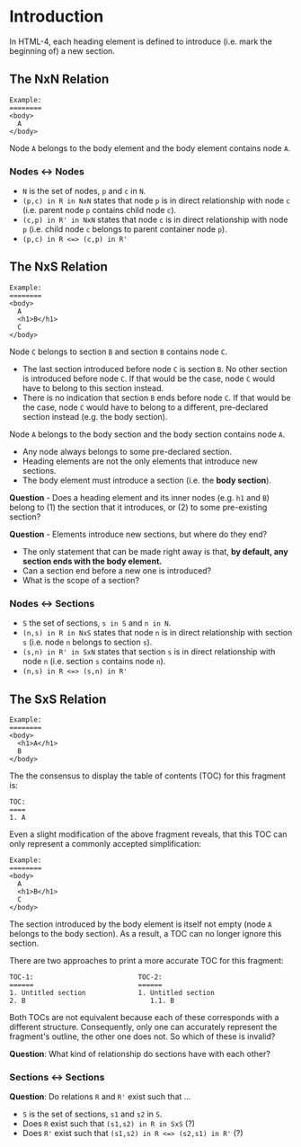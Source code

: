 
<!-- ======================================================================= -->
# Introduction

In HTML-4, each heading element is defined to introduce
(i.e. mark the beginning of) a new section.

<!-- ======================================================================= -->
## The NxN Relation

```
Example:
========
<body>
  A
</body>
```

Node `A` belongs to the body element and the body element contains node `A`.

### Nodes <-> Nodes

* `N` is the set of nodes, `p` and `c` in `N`.
* `(p,c) in R in NxN` states that node `p` is in direct relationship with 
  node `c` (i.e. parent node `p` contains child node `c`).
* `(c,p) in R' in NxN` states that node `c` is in direct relationship with
  node `p` (i.e. child node `c` belongs to parent container node `p`).
* `(p,c) in R <=> (c,p) in R'`

<!-- ======================================================================= -->
## The NxS Relation

```
Example:
========
<body>
  A
  <h1>B</h1>
  C
</body>
```

Node `C` belongs to section `B` and section `B` contains node `C`.

* The last section introduced before node `C` is section `B`. No other section
  is introduced before node `C`. If that would be the case, node `C` would have
  to belong to this section instead.
* There is no indication that section `B` ends before node `C`. If that would be
  the case, node `C` would have to belong to a different, pre-declared section
  instead (e.g. the body section).

Node `A` belongs to the body section and the body section contains node `A`.

* Any node always belongs to some pre-declared section.
* Heading elements are not the only elements that introduce new sections.
* The body element must introduce a section (i.e. the **body section**).

**Question** -
Does a heading element and its inner nodes (e.g. `h1` and `B`) belong to
(1) the section that it introduces, or (2) to some pre-existing section?

**Question** -
Elements introduce new sections, but where do they end?

* The only statement that can be made right away is that,
  **by default, any section ends with the body element.**
* Can a section end before a new one is introduced?
* What is the scope of a section?

### Nodes <-> Sections

* `S` the set of sections, `s in S` and `n in N`.
* `(n,s) in R in NxS` states that node `n` is in direct relationship with
  section `s` (i.e. node `n` belongs to section `s`).
* `(s,n) in R' in SxN` states that section `s` is in direct relationship with
  node `n` (i.e. section `s` contains node `n`).
* `(n,s) in R <=> (s,n) in R'`

<!-- ======================================================================= -->
## The SxS Relation

```
Example:
========
<body>
  <h1>A</h1>
  B
</body>
```

The the consensus to display the table of contents (TOC) for this fragment is:

```
TOC:
====
1. A
```

Even a slight modification of the above fragment reveals, that this TOC can
only represent a commonly accepted simplification:

```
Example:
========
<body>
  A
  <h1>B</h1>
  C
</body>
```

The section introduced by the body element is itself not empty (node `A` belongs
to the body section). As a result, a TOC can no longer ignore this section.

There are two approaches to print a more accurate TOC for this fragment:

```
TOC-1:                          TOC-2:
======                          ======
1. Untitled section             1. Untitled section
2. B                               1.1. B
```

Both TOCs are not equivalent because each of these corresponds with a different
structure. Consequently, only one can accurately represent the fragment's
outline, the other one does not. So which of these is invalid?

**Question**:
What kind of relationship do sections have with each other?

### Sections <-> Sections

**Question**:
Do relations `R` and `R'` exist such that ...

* `S` is the set of sections, `s1` and `s2` in `S`.
* Does `R` exist such that `(s1,s2) in R in SxS` (?)
* Does `R'` exist such that `(s1,s2) in R <=> (s2,s1) in R'` (?)
